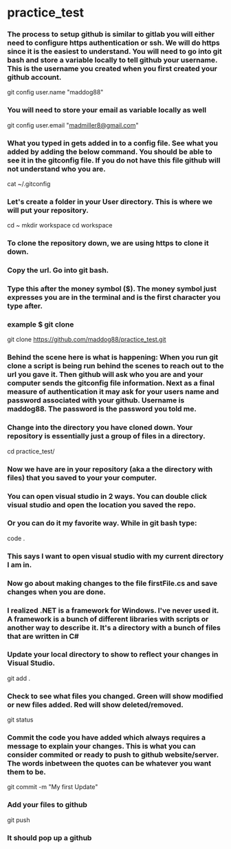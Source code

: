 # practice_test

### The process to setup github is similar to gitlab you will either need to configure https authentication or ssh.  We will do https since it is the easiest to understand.  You will need to go into git bash and store a variable locally to tell github your username.  This is the username you created when you first created your github account.
git config user.name "maddog88"
### You will need to store your email as variable locally as well
git config user.email "madmiller8@gmail.com"

### What you typed in gets added in to a config file.  See what you added by adding the below command.  You should be able to see it in the gitconfig file.  If you do not have this file github will not understand who you are.
cat ~/.gitconfig

### Let's create a folder in your User directory.  This is where we will put your repository.
cd ~
mkdir workspace
cd workspace

### To clone the repository down, we are using https to clone it down. 
### Copy the url.  Go into git bash. 
### Type this after the money symbol ($).  The money symbol just expresses you are in the terminal and is the first character you type after.
### example $ git clone <your git repo>
git clone https://github.com/maddog88/practice_test.git
### Behind the scene here is what is happening:  When you run git clone a script is being run behind the scenes to reach out to the url you gave it.  Then github will ask who you are and your computer sends the gitconfig file information.  Next as a final measure of authentication it may ask for your users name and password associated with your github.  Username is maddog88.  The password is the password you told me.


### Change into the directory you have cloned down.  Your repository is essentially just a group of files in a directory.
cd practice_test/

### Now we have are in your repository (aka a the directory with files) that you saved to your your computer.
### You can open visual studio in 2 ways.  You can double click visual studio and open the location you saved the repo. 
### Or you can do it my favorite way.  While in git bash type:
code .
### This says I want to open visual studio with my current directory I am in.

### Now go about making changes to the file firstFile.cs and save changes when you are done.
### I realized .NET is a framework for Windows.  I've never used it.  A framework is a  bunch of different libraries with scripts or another way to describe it.  It's a directory with a bunch of files that are written in C#

### Update your local directory to show to reflect your changes in Visual Studio.
git add .

### Check to see what files you changed. Green will show modified or new files added.  Red will show deleted/removed.
git status

### Commit the code you have added which always requires a message to explain your changes.  This is what you can consider commited or ready to push to github website/server.  The words inbetween the quotes can be whatever you want them to be.
git commit -m "My first Update"

### Add your files to github
git push
### It should pop up a github
